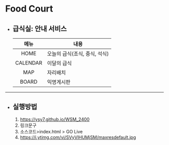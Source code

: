 # Food Court
- ## 급식실: 안내 서비스
    |메뉴|내용|
    |:---:|---|
    |HOME|      오늘의 급식(조식, 중식, 석식)
    |CALENDAR|    이달의 급식
    |MAP|         자리배치
    |BOARD|       익명게시판
---
- ## 실행방법
    1. https://ysy7.github.io/WSM_2400
    1. 링크문구
    1. 소스코드>index.html > GO Live
    1. https://i.ytimg.com/vi/SVyVlHUMjSM/maxresdefault.jpg
